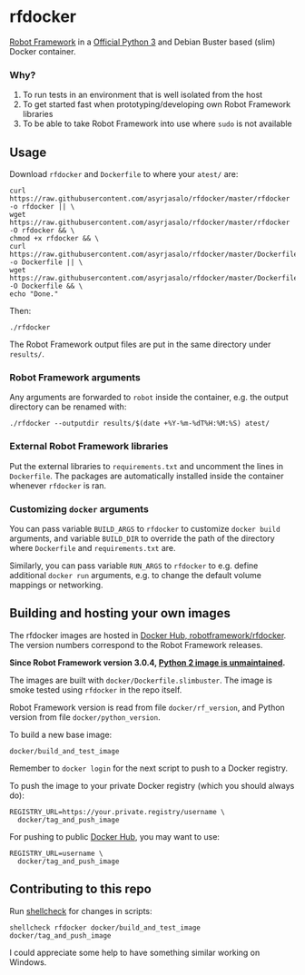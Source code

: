 # rfdocker

[Robot Framework](http://robotframework.org/) in a [Official Python 3](https://hub.docker.com/_/python?tab=description) and Debian Buster based (slim)
Docker container.

### Why?

1. To run tests in an environment that is well isolated from the host
2. To get started fast when prototyping/developing own Robot Framework libraries
3. To be able to take Robot Framework into use where `sudo` is not available

## Usage

Download `rfdocker` and `Dockerfile` to where your `atest/` are:

    curl https://raw.githubusercontent.com/asyrjasalo/rfdocker/master/rfdocker -o rfdocker || \
    wget https://raw.githubusercontent.com/asyrjasalo/rfdocker/master/rfdocker -O rfdocker && \
    chmod +x rfdocker && \
    curl https://raw.githubusercontent.com/asyrjasalo/rfdocker/master/Dockerfile -o Dockerfile || \
    wget https://raw.githubusercontent.com/asyrjasalo/rfdocker/master/Dockerfile -O Dockerfile && \
    echo "Done."

 Then:

    ./rfdocker

The Robot Framework output files are put in the same directory under `results/`.

### Robot Framework arguments

Any arguments are forwarded to `robot` inside the container, e.g. the output directory can be renamed with:

    ./rfdocker --outputdir results/$(date +%Y-%m-%dT%H:%M:%S) atest/

### External Robot Framework libraries

Put the external libraries to `requirements.txt` and uncomment the lines in `Dockerfile`. The packages are automatically installed inside the container whenever `rfdocker` is ran.

### Customizing `docker` arguments

You can pass variable `BUILD_ARGS` to `rfdocker` to customize `docker build` arguments, and variable `BUILD_DIR` to override the path of the directory where `Dockerfile` and `requirements.txt` are.

Similarly, you can pass variable `RUN_ARGS` to `rfdocker` to e.g. define additional `docker run` arguments, e.g. to change the default volume mappings
or networking.

## Building and hosting your own images

The rfdocker images are hosted in [Docker Hub, robotframework/rfdocker](https://hub.docker.com/r/robotframework/rfdocker). The version numbers correspond to the Robot Framework releases.

**Since Robot Framework version 3.0.4, [Python 2 image is unmaintained](https://pythonclock.org).**

The images are built with `docker/Dockerfile.slimbuster`. The image is smoke tested using `rfdocker` in the repo itself.

Robot Framework version is read from file `docker/rf_version`, and Python version from file `docker/python_version`.

To build a new base image:

    docker/build_and_test_image

Remember to `docker login` for the next script to push to a Docker registry.

To push the image to your private Docker registry (which you should always do):

    REGISTRY_URL=https://your.private.registry/username \
      docker/tag_and_push_image

For pushing to public [Docker Hub](https://hub.docker.com), you may want to use:

    REGISTRY_URL=username \
      docker/tag_and_push_image

## Contributing to this repo

Run [shellcheck](https://github.com/koalaman/shellcheck) for changes in scripts:

    shellcheck rfdocker docker/build_and_test_image docker/tag_and_push_image

I could appreciate some help to have something similar working on Windows.
